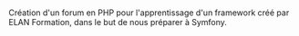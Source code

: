 # 

Création d'un forum en PHP pour l'apprentissage d'un framework créé par ELAN Formation, dans le but de nous préparer à Symfony.
